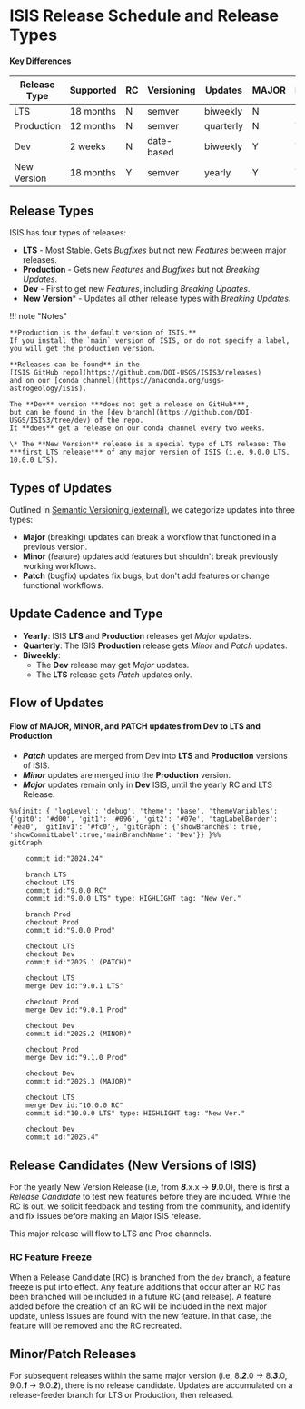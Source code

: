 # ISIS Release Schedule and Release Types

#### Key Differences

| Release Type | Supported | RC | Versioning | Updates   | MAJOR | MINOR | PATCH |
|--------------|-----------|----|------------|-----------|-------|-------|-------|
| LTS          | 18 months | N  | semver     | biweekly  | N     | N     | Y     |
| Production   | 12 months | N  | semver     | quarterly | N     | Y     | Y     |
| Dev          | 2 weeks   | N  | date-based | biweekly  | Y     | Y     | Y     |
| New Version  | 18 months | Y  | semver     | yearly    | Y     | Y     | Y     |

## Release Types

ISIS has four types of releases:

- **LTS** - Most Stable.  Gets *Bugfixes* but not new *Features* between major releases.
- **Production** - Gets new *Features* and *Bugfixes* but not *Breaking Updates*.
- **Dev** - First to get new *Features*, including *Breaking Updates*.
- **New Version**\* - Updates all other release types with *Breaking Updates*.

!!! note "Notes"

    **Production is the default version of ISIS.**  
    If you install the `main` version of ISIS, or do not specify a label, 
    you will get the production version.

    **Releases can be found** in the 
    [ISIS GitHub repo](https://github.com/DOI-USGS/ISIS3/releases) 
    and on our [conda channel](https://anaconda.org/usgs-astrogeology/isis).

    The **Dev** version ***does not get a release on GitHub***, 
    but can be found in the [dev branch](https://github.com/DOI-USGS/ISIS3/tree/dev) of the repo.  
    It **does** get a release on our conda channel every two weeks.  

    \* The **New Version** release is a special type of LTS release: The ***first LTS release*** of any major version of ISIS (i.e, 9.0.0 LTS, 10.0.0 LTS).

## Types of Updates

Outlined in [Semantic Versioning (external)](https://semver.org), we categorize updates into three types:

- **Major** (breaking) updates can break a workflow that functioned in a previous version.
- **Minor** (feature) updates add features but shouldn't break previously working workflows.
- **Patch** (bugfix) updates fix bugs, but don't add features or change functional workflows.


## Update Cadence and Type

- **Yearly**: ISIS **LTS** and **Production** releases get *Major* updates.
- **Quarterly**: The ISIS **Production** release gets *Minor* and *Patch* updates.
- **Biweekly**:
    - The **Dev** release may get *Major* updates.
    - The **LTS** release gets *Patch* updates only.

## Flow of Updates

#### Flow of MAJOR, MINOR, and PATCH updates from Dev to LTS and Production

- ***Patch*** updates are merged from Dev into **LTS** and **Production** versions of ISIS.
- ***Minor*** updates are merged into the **Production** version.
- ***Major*** updates remain only in **Dev** ISIS, until the yearly RC and LTS Release.

``` mermaid
%%{init: { 'logLevel': 'debug', 'theme': 'base', 'themeVariables': {'git0': '#d00', 'git1': '#096', 'git2': '#07e', 'tagLabelBorder': '#ea0', 'gitInv1': '#fc0'}, 'gitGraph': {'showBranches': true, 'showCommitLabel':true,'mainBranchName': 'Dev'}} }%%
gitGraph

    commit id:"2024.24"

    branch LTS
    checkout LTS
    commit id:"9.0.0 RC"
    commit id:"9.0.0 LTS" type: HIGHLIGHT tag: "New Ver."

    branch Prod
    checkout Prod
    commit id:"9.0.0 Prod"

    checkout LTS
    checkout Dev
    commit id:"2025.1 (PATCH)"

    checkout LTS
    merge Dev id:"9.0.1 LTS"

    checkout Prod
    merge Dev id:"9.0.1 Prod"

    checkout Dev
    commit id:"2025.2 (MINOR)"

    checkout Prod
    merge Dev id:"9.1.0 Prod"

    checkout Dev
    commit id:"2025.3 (MAJOR)"

    checkout LTS
    merge Dev id:"10.0.0 RC"
    commit id:"10.0.0 LTS" type: HIGHLIGHT tag: "New Ver."

    checkout Dev
    commit id:"2025.4"
```


## Release Candidates (New Versions of ISIS)

For the yearly New Version Release (i.e, from ***8***.x.x → ***9***.0.0), 
there is first a *Release Candidate* to test new features before they are included.
While the RC is out, we solicit feedback and testing from the community, 
and identify and fix issues before making an Major ISIS release.

This major release will flow to LTS and Prod channels.

### RC Feature Freeze

When a Release Candidate (RC) is branched from the `dev` branch, a feature freeze is put into effect. 
Any feature additions that occur after an RC has been branched will be included in a future RC (and release). 
A feature added before the creation of an RC will be included in the next major update, 
unless issues are found with the new feature. In that case, the feature will be removed and the RC recreated.

## Minor/Patch Releases

For subsequent releases within the same major version 
(i.e, 8.***2***.0 → 8.***3***.0, 9.0.***1*** → 9.0.***2***), 
there is no release candidate. 
Updates are accumulated on a release-feeder branch for LTS or Production, 
then released.